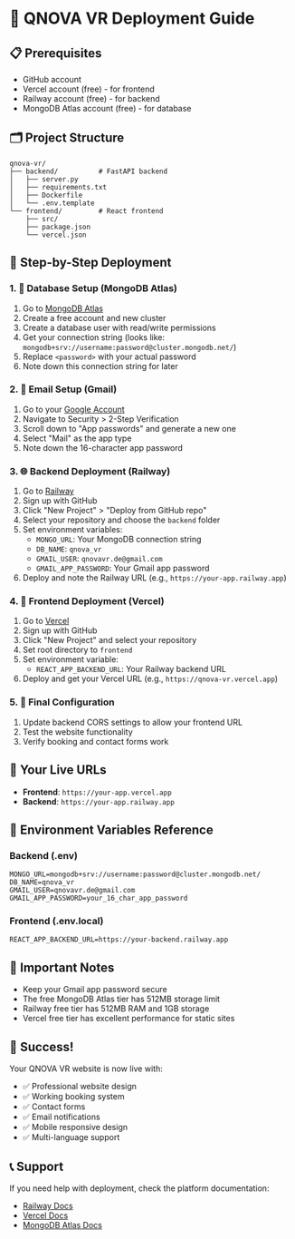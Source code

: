 # 🚀 QNOVA VR Deployment Guide

## 📋 Prerequisites
- GitHub account
- Vercel account (free) - for frontend
- Railway account (free) - for backend
- MongoDB Atlas account (free) - for database

## 🗂️ Project Structure
```
qnova-vr/
├── backend/          # FastAPI backend
│   ├── server.py
│   ├── requirements.txt
│   ├── Dockerfile
│   └── .env.template
└── frontend/         # React frontend
    ├── src/
    ├── package.json
    └── vercel.json
```

## 🔧 Step-by-Step Deployment

### 1. 🎯 Database Setup (MongoDB Atlas)
1. Go to [MongoDB Atlas](https://cloud.mongodb.com/)
2. Create a free account and new cluster
3. Create a database user with read/write permissions
4. Get your connection string (looks like: `mongodb+srv://username:password@cluster.mongodb.net/`)
5. Replace `<password>` with your actual password
6. Note down this connection string for later

### 2. 📧 Email Setup (Gmail)
1. Go to your [Google Account](https://myaccount.google.com/)
2. Navigate to Security > 2-Step Verification
3. Scroll down to "App passwords" and generate a new one
4. Select "Mail" as the app type
5. Note down the 16-character app password

### 3. 🌐 Backend Deployment (Railway)
1. Go to [Railway](https://railway.app/)
2. Sign up with GitHub
3. Click "New Project" > "Deploy from GitHub repo"
4. Select your repository and choose the `backend` folder
5. Set environment variables:
   - `MONGO_URL`: Your MongoDB connection string
   - `DB_NAME`: `qnova_vr`
   - `GMAIL_USER`: `qnovavr.de@gmail.com`
   - `GMAIL_APP_PASSWORD`: Your Gmail app password
6. Deploy and note the Railway URL (e.g., `https://your-app.railway.app`)

### 4. 🎨 Frontend Deployment (Vercel)
1. Go to [Vercel](https://vercel.com/)
2. Sign up with GitHub
3. Click "New Project" and select your repository
4. Set root directory to `frontend`
5. Set environment variable:
   - `REACT_APP_BACKEND_URL`: Your Railway backend URL
6. Deploy and get your Vercel URL (e.g., `https://qnova-vr.vercel.app`)

### 5. 🔗 Final Configuration
1. Update backend CORS settings to allow your frontend URL
2. Test the website functionality
3. Verify booking and contact forms work

## 🌟 Your Live URLs
- **Frontend**: `https://your-app.vercel.app`
- **Backend**: `https://your-app.railway.app`

## 🔧 Environment Variables Reference

### Backend (.env)
```env
MONGO_URL=mongodb+srv://username:password@cluster.mongodb.net/
DB_NAME=qnova_vr
GMAIL_USER=qnovavr.de@gmail.com
GMAIL_APP_PASSWORD=your_16_char_app_password
```

### Frontend (.env.local)
```env
REACT_APP_BACKEND_URL=https://your-backend.railway.app
```

## 🚨 Important Notes
- Keep your Gmail app password secure
- The free MongoDB Atlas tier has 512MB storage limit
- Railway free tier has 512MB RAM and 1GB storage
- Vercel free tier has excellent performance for static sites

## 🎉 Success!
Your QNOVA VR website is now live with:
- ✅ Professional website design
- ✅ Working booking system
- ✅ Contact forms
- ✅ Email notifications
- ✅ Mobile responsive design
- ✅ Multi-language support

## 📞 Support
If you need help with deployment, check the platform documentation:
- [Railway Docs](https://docs.railway.app/)
- [Vercel Docs](https://vercel.com/docs)
- [MongoDB Atlas Docs](https://docs.atlas.mongodb.com/)
